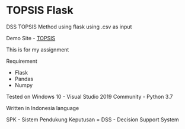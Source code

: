 # TOPSIS Flask
 DSS TOPSIS Method using flask using .csv as input 

 Demo Site - [TOPSIS](http://daffada.pi-dns.me:2204/spk)

 This is for my assignment

 Requirement
 - Flask
 - Pandas
 - Numpy
 
 Tested on Windows 10 - Visual Studio 2019 Community - Python 3.7
 
 Written in Indonesia language
 
 SPK - Sistem Pendukung Keputusan = DSS - Decision Support System
